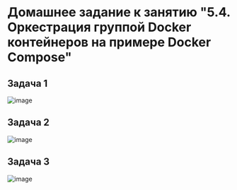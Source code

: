# Домашнее задание к занятию "5.4. Оркестрация группой Docker контейнеров на примере Docker Compose"

## Задача 1

![image](https://user-images.githubusercontent.com/95320903/173693168-dd55789b-77ec-4a8b-b528-a7a5d257eebd.png)

## Задача 2

![image](https://user-images.githubusercontent.com/95320903/173705121-176a24ff-4854-43b9-8c7f-06573afcb5db.png)

## Задача 3

![image](https://user-images.githubusercontent.com/95320903/173705996-86ab9066-8f9c-4135-a7a1-20efe307184f.png)
